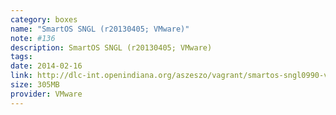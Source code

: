 ```yaml
---
category: boxes
name: "SmartOS SNGL (r20130405; VMware)"
note: #136
description: SmartOS SNGL (r20130405; VMware)
tags:
date: 2014-02-16
link: http://dlc-int.openindiana.org/aszeszo/vagrant/smartos-sngl0990-vmware_fusion-20130405.box
size: 305MB
provider: VMware
---
```

